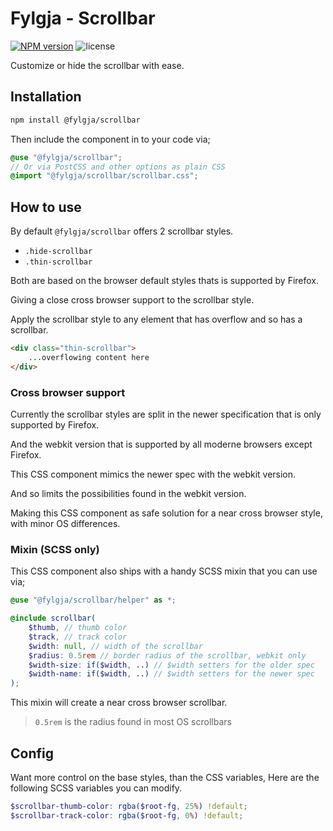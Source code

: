 # Fylgja - Scrollbar

[![NPM version](https://img.shields.io/npm/v/@fylgja/scrollbar)](https://www.npmjs.org/package/@fylgja/scrollbar)
![license](https://img.shields.io/github/license/fylgja/fylgja)

Customize or hide the scrollbar with ease.

## Installation

```bash
npm install @fylgja/scrollbar
```

Then include the component in to your code via;

```scss
@use "@fylgja/scrollbar";
// Or via PostCSS and other options as plain CSS
@import "@fylgja/scrollbar/scrollbar.css";
```

## How to use

By default `@fylgja/scrollbar` offers 2 scrollbar styles.

- `.hide-scrollbar`
- `.thin-scrollbar`

Both are based on the browser default styles thats is supported by Firefox.

Giving a close cross browser support to the scrollbar style.

Apply the scrollbar style to any element that has overflow and so has a scrollbar.

```html
<div class="thin-scrollbar">
    ...overflowing content here
</div>
```

### Cross browser support

Currently the scrollbar styles are split in the newer specification that is only supported by Firefox.

And the webkit version that is supported by all moderne browsers except Firefox.

This CSS component mimics the newer spec with the webkit version.

And so limits the possibilities found in the webkit version.

Making this CSS component as safe solution for a near cross browser style, with minor OS differences.

### Mixin (SCSS only)

This CSS component also ships with a handy SCSS mixin that you can use via;

```scss
@use "@fylgja/scrollbar/helper" as *;

@include scrollbar(
    $thumb, // thumb color
    $track, // track color
    $width: null, // width of the scrollbar
    $radius: 0.5rem // border radius of the scrollbar, webkit only
    $width-size: if($width, ..) // $width setters for the older spec
    $width-name: if($width, ..) // $width setters for the newer spec
);
```

This mixin will create a near cross browser scrollbar.

> `0.5rem` is the radius found in most OS scrollbars

## Config

Want more control on the base styles, than the CSS variables,
Here are the following SCSS variables you can modify.

```scss
$scrollbar-thumb-color: rgba($root-fg, 25%) !default;
$scrollbar-track-color: rgba($root-fg, 0%) !default;
```
